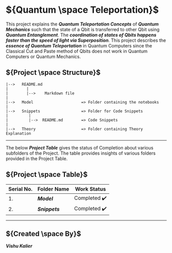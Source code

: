 # ${Quantum \space Teleportation}$

This project explains the ***Quantum Teleportation Concepts*** of ***Quantum Mechanics*** such that the state of a Qbit is transferred to other Qbit using ***Quantum
Entanglement***. The ***coordination of states of Qbits happens faster than the speed of light via Superposition***. This project describes the ***essence of Quantum Teleportation*** in Quantum Computers since the Classical Cut and Paste method of Qbits does not work in Quantum Computers or Quantum Mechanics.


## ${Project \space Structure}$
    
    |-->   README.md
    |        |
    |        |-->    Markdown file
    |
    |-->   Model                     => Folder containing the notebooks
    |
    |-->   Snippets                  => Folder for Code Snippets
    |         |
    |         |-->  README.md        => Code Snippets
    |
    |-->   Theory                    => Folder containing Theory Explanation
    
------


The below ***Project Table*** gives the status of Completion about various subfolders of the Project. The table provides insights of various folders provided in the 
Project Table.


## ${Project \space Table}$

| Serial No. | Folder Name | Work Status |
|-|-|-|
| 1. | <b><i>Model | Completed :heavy_check_mark: |
| 2. | <b><i>Snippets | Completed :heavy_check_mark: |


------


## ${Created \space By}$
<b><i>Vishu Kalier
